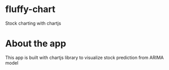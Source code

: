 # fluffy-chart
Stock charting with chartjs
# About the app
This app is built with chartjs library to visualize stock prediction from ARIMA model

